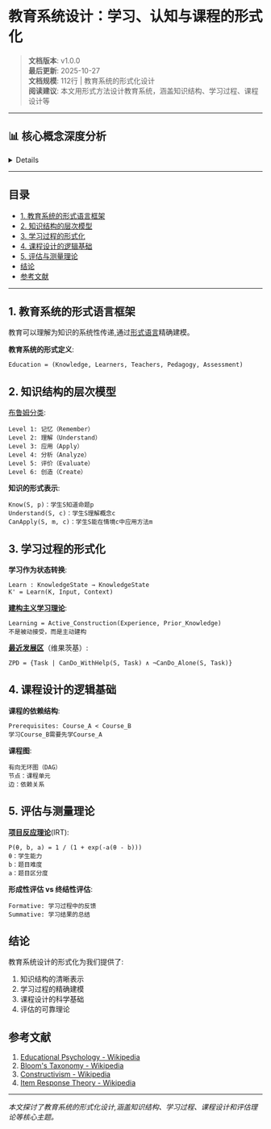 # 教育系统设计：学习、认知与课程的形式化

> **文档版本**: v1.0.0  
> **最后更新**: 2025-10-27  
> **文档规模**: 112行 | 教育系统的形式化设计  
> **阅读建议**: 本文用形式方法设计教育系统，涵盖知识结构、学习过程、课程设计等

---

## 📊 核心概念深度分析

<details>
<parameter name="summary"><b>🎓📚 点击展开：教育系统设计核心洞察</b></summary>

**终极洞察**: 教育=知识传递的形式化系统。核心理论：①Bloom认知层次：记忆→理解→应用→分析→综合→评价②建构主义（Piaget/Vygotsky）：知识=主动建构、最近发展区ZPD、脚手架scaffolding③教学设计（ADDIE）：分析→设计→开发→实施→评估④知识空间理论（Knowledge Space Theory）：知识=偏序集、学习路径=拓扑排序⑤掌握学习（Mastery Learning）：标准+反馈+矫正。形式化：Education = (Knowledge, Learners, Teachers, Pedagogy, Assessment)、学习=状态转移K_t→K_{t+1}。技术应用：①智能教学系统（ITS）：知识追踪、自适应学习②MOOC：可汗学院、Coursera、个性化推荐③AI辅导：Socratic对话、知识图谱④VR/AR：沉浸式学习、虚拟实验室。评估：形成性vs总结性、标准参照vs常模参照、IRT项目反应理论。未来：AI教师、脑机接口学习、元学习。关键：教育非灌输，而是引导构建知识结构。

</details>

---

## 目录

- [1. 教育系统的形式语言框架](#1-教育系统的形式语言框架)
- [2. 知识结构的层次模型](#2-知识结构的层次模型)
- [3. 学习过程的形式化](#3-学习过程的形式化)
- [4. 课程设计的逻辑基础](#4-课程设计的逻辑基础)
- [5. 评估与测量理论](#5-评估与测量理论)
- [结论](#结论)
- [参考文献](#参考文献)

---

## 1. 教育系统的形式语言框架

教育可以理解为知识的系统性传递,通过[形式语言](https://en.wikipedia.org/wiki/Formal_language)精确建模。

**教育系统的形式定义**:
```
Education = (Knowledge, Learners, Teachers, Pedagogy, Assessment)
```

## 2. 知识结构的层次模型

[布鲁姆分类](https://en.wikipedia.org/wiki/Bloom%27s_taxonomy):
```
Level 1: 记忆（Remember）
Level 2: 理解（Understand）
Level 3: 应用（Apply）
Level 4: 分析（Analyze）
Level 5: 评价（Evaluate）
Level 6: 创造（Create）
```

**知识的形式表示**:
```
Know(S, p)：学生S知道命题p
Understand(S, c)：学生S理解概念c
CanApply(S, m, c)：学生S能在情境c中应用方法m
```

## 3. 学习过程的形式化

**学习作为状态转换**:
```
Learn : KnowledgeState → KnowledgeState
K' = Learn(K, Input, Context)
```

**[建构主义学习理论](https://en.wikipedia.org/wiki/Constructivism_(philosophy_of_education))**:
```
Learning = Active_Construction(Experience, Prior_Knowledge)
不是被动接受，而是主动建构
```

**[最近发展区](https://en.wikipedia.org/wiki/Zone_of_proximal_development)**（维果茨基）:
```
ZPD = {Task | CanDo_WithHelp(S, Task) ∧ ¬CanDo_Alone(S, Task)}
```

## 4. 课程设计的逻辑基础

**课程的依赖结构**:
```
Prerequisites: Course_A < Course_B
学习Course_B需要先学Course_A
```

**课程图**:
```
有向无环图（DAG）
节点：课程单元
边：依赖关系
```

## 5. 评估与测量理论

**[项目反应理论](https://en.wikipedia.org/wiki/Item_response_theory)**(IRT):
```
P(θ, b, a) = 1 / (1 + exp(-a(θ - b)))
θ：学生能力
b：题目难度
a：题目区分度
```

**形成性评估 vs 终结性评估**:
```
Formative: 学习过程中的反馈
Summative: 学习结果的总结
```

## 结论

教育系统设计的形式化为我们提供了:
1. 知识结构的清晰表示
2. 学习过程的精确建模
3. 课程设计的科学基础
4. 评估的可靠理论

## 参考文献

1. [Educational Psychology - Wikipedia](https://en.wikipedia.org/wiki/Educational_psychology)
2. [Bloom's Taxonomy - Wikipedia](https://en.wikipedia.org/wiki/Bloom%27s_taxonomy)
3. [Constructivism - Wikipedia](https://en.wikipedia.org/wiki/Constructivism_(philosophy_of_education))
4. [Item Response Theory - Wikipedia](https://en.wikipedia.org/wiki/Item_response_theory)

---

*本文探讨了教育系统的形式化设计,涵盖知识结构、学习过程、课程设计和评估理论等核心主题。*

